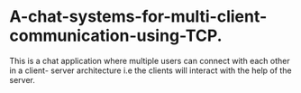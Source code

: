 # A-chat-systems-for-multi-client-communication-using-TCP.
This is a chat application where multiple users can connect with each other in a client- server architecture i.e the clients will interact with the help of the server.
